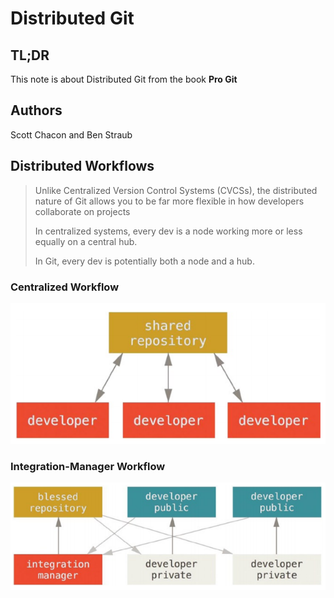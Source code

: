# Distributed Git

## TL;DR

This note is about Distributed Git from the book **Pro Git**

## Authors

Scott Chacon and Ben Straub

## Distributed Workflows

> Unlike Centralized Version Control Systems (CVCSs), the distributed nature of Git allows you to be far more flexible in how developers collaborate on projects
>
> In centralized systems, every dev is a node working more or less equally on a central hub.
>
> In Git, every dev is potentially both a node and a hub.

### Centralized Workflow

![centralized_workflow](../image/distributed_git_centralized_workflow.png)

### Integration-Manager Workflow

![integration-manager_workflow](../image/distributed_git_integration-manager_workflow.png)
